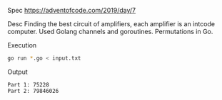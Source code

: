 Spec https://adventofcode.com/2019/day/7

Desc Finding the best circuit of amplifiers, each amplifier is an intcode computer. Used Golang channels and goroutines. Permutations in Go.

Execution

```bash
go run *.go < input.txt
```

Output

```
Part 1: 75228
Part 2: 79846026
```

